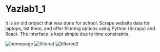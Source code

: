 # Yazlab1_1


It is an old project that was done for school. Scrape website data for laptops, list them, and offer filtering options using Python (Scrapy) and React. The interface is kept simple due to time constraints.

![homepage](https://user-images.githubusercontent.com/53970699/231313372-89e5ccb0-0f06-41db-ba5c-5e0bc077822d.png)
![filtered](https://user-images.githubusercontent.com/53970699/231313378-83ceb702-91ce-4c8f-b47a-e06a2f5dcf70.png)
![filtered2](https://user-images.githubusercontent.com/53970699/231313381-4ce8b2b8-76d6-4214-961b-c609bfa7d80b.png)
